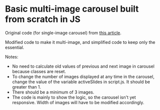 # Basic multi-image carousel built from scratch in JS

Original code (for single-image carousel) from [this article](https://medium.com/@marcusmichaels/how-to-build-a-carousel-from-scratch-in-vanilla-js-9a096d3b98c9).

Modified code to make it multi-image, and simplified code to keep only the essential.

Notes:

<ul>
<li>No need to calculate old values of previous and next image in carousel because classes are reset.</li>
<li>To change the number of images displayed at any time in the carousel, change the value of the variable activeSlides in script.js. It should be greater than 1.</li>
<li>There should be a minimum of 3 images.
<li>The code is mainly to show the logic, so the carousel isn't yet responsive. Width of images will have to be modified accordingly.</li>
</ul>
